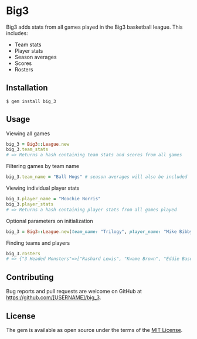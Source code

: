 # Big3

Big3 adds stats from all games played in the Big3 basketball league.  This includes:

* Team stats
* Player stats
* Season averages
* Scores
* Rosters


## Installation

    $ gem install big_3

## Usage

Viewing all games

```ruby
big_3 = Big3::League.new
big_3.team_stats
# => Returns a hash containing team stats and scores from all games
```

Filtering games by team name

```ruby
big_3.team_name = "Ball Hogs" # season averages will also be included
```

Viewing individual player stats

```ruby
big_3.player_name = "Moochie Norris"
big_3.player_stats
# => Returns a hash containing player stats from all games played
```

Optional parameters on initialization

```ruby
big_3 = Big3::League.new(team_name: "Trilogy", player_name: "Mike Bibby")
```

Finding teams and players

```ruby
big_3.rosters
# => {"3 Headed Monsters"=>["Rashard Lewis", "Kwame Brown", "Eddie Basden", "Hakim Warrick", "Mahmoud Abdul-Rauf", "Jason Williams", "Kareem Rush"], .etc}
```

## Contributing

Bug reports and pull requests are welcome on GitHub at https://github.com/[USERNAME]/big_3.

## License

The gem is available as open source under the terms of the [MIT License](http://opensource.org/licenses/MIT).
